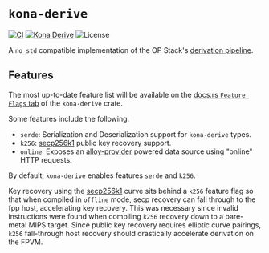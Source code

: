 # `kona-derive`

  <a href="https://github.com/ethereum-optimism/kona/actions/workflows/rust_ci.yaml"><img src="https://github.com/ethereum-optimism/kona/actions/workflows/rust_ci.yaml/badge.svg?label=ci" alt="CI"></a>
    <a href="https://crates.io/crates/kona-derive"><img src="https://img.shields.io/crates/v/kona-derive.svg?label=kona-derive&labelColor=2a2f35" alt="Kona Derive"></a>
  <img src="https://img.shields.io/badge/License-MIT-green.svg?label=license&labelColor=2a2f35" alt="License">

A `no_std` compatible implementation of the OP Stack's [derivation pipeline][derive].

[derive]: (https://specs.optimism.io/protocol/derivation.html#l2-chain-derivation-specification).

## Features

The most up-to-date feature list will be available on the [docs.rs `Feature Flags` tab][ff] of the `kona-derive` crate.

Some features include the following.
- `serde`: Serialization and Deserialization support for `kona-derive` types.
- `k256`: [secp256k1][k] public key recovery support.
- `online`: Exposes an [alloy-provider][ap] powered data source using "online" HTTP requests.

By default, `kona-derive` enables features `serde` and `k256`.

Key recovery using the [secp256k1][k] curve sits behind a `k256` feature flag so that when compiled in `offline` mode,
secp recovery can fall through to the fpp host, accelerating key recovery. This was necessary since invalid instructions
were found when compiling `k256` recovery down to a bare-metal MIPS target. Since public key recovery requires elliptic
curve pairings, `k256` fall-through host recovery should drastically accelerate derivation on the FPVM.

[k]: https://en.bitcoin.it/wiki/Secp256k1 
[ap]: https://docs.rs/crate/alloy-providers/latest
[ff]: https://docs.rs/crate/kona-derive/latest/features
